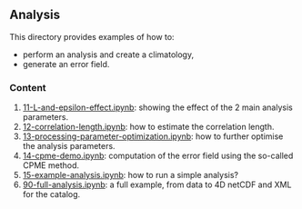 ## Analysis

This directory provides examples of how to:
- perform an analysis and create a climatology,
- generate an error field.

### Content

1. [11-L-and-epsilon-effect.ipynb](11-L-and-epsilon-effect.ipynb): showing the effect of the 2 main analysis parameters.
1. [12-correlation-length.ipynb](12-correlation-length.ipynb): how to estimate the correlation length.
1. [13-processing-parameter-optimization.ipynb](13-processing-parameter-optimization.ipynb): how to further optimise the analysis parameters.
1. [14-cpme-demo.ipynb](14-cpme-demo.ipynb): computation of the error field using the so-called CPME method.
1. [15-example-analysis.ipynb](15-example-analysis.ipynb): how to run a simple analysis?
1.	[90-full-analysis.ipynb](90-full-analysis.ipynb): a full example, from data to 4D netCDF and XML for the catalog.
